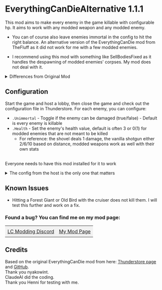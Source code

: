 # EverythingCanDieAlternative 1.1.1

This mod aims to make every enemy in the game killable with configurable hp. It aims to work with any modded weapon and any modded enemy.
- You can of course also leave enemies immortal in the config to hit the right balance.
An alternative version of the EverythingCanDie mod from TheFluff as it did not work for me with a few modded enemies.

- I recommend using this mod with something like SellBodiesFixed as it handles the despawning of modded enemies' corpses. My mod does not deal with it.

<details><summary> Differences from Original Mod</summary>
- No separate shotgun/melee weapon settings
<br>- No Explosion Effects: Enemies simply die without explosion effects</details>

## Configuration
Start the game and host a lobby, then close the game and check out the configuration file in Thunderstore.
For each enemy, you can configure:
- `.Unimmortal` - Toggle if the enemy can be damaged (true/false) - Default is every enemy is killable
- `.Health` - Set the enemy's health value, default is often 3 or 0(1) for modded enemies that are not meant to be killed
  - For reference: the shovel deals 1 damage, the vanilla shotgun either 2/6/10 based on distance, modded weapons work as well with their own stats
 
<br>Everyone needs to have this mod installed for it to work
<details><summary>The config from the host is the only one that matters</summary> If everything is working properly</details>

## Known Issues
- Hitting a Forest Giant or Old Bird with the cruiser does not kill them. I will test this further and work on a fix.

<h3>Found a bug? You can find me on my mod page:</h3>

<table>
  <tr>
    <td style="padding: 8px; background-color: #f2f2f2;"><a href="https://discord.gg/8DgrNrH8Z5">LC Modding Discord</a></td>
    <td style="padding: 8px; background-color: #f2f2f2;"><a href="https://discord.com/channels/1168655651455639582/1348071762549805208">My Mod Page</a></td>
  </tr>
</table>

## Credits
Based on the original EverythingCanDie mod from here: [Thunderstore page](https://thunderstore.io/c/lethal-company/p/TheFluff/EverythingCanDie/) and [GitHub](https://github.com/nyakowint/EverythingCanDie-LC/tree/main).
<br> Thank you nyakowint.
<br> ClaudeAI did the coding. 
<br> Thank you Henni for testing with me.